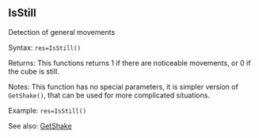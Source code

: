 ## IsStill

Detection of general movements

Syntax: `res=IsStill()`

Returns: This functions returns 1 if there are noticeable movements, or 0 if the cube is still.

Notes: This function has no special parameters, it is simpler version of `GetShake()`, that can be used for more complicated situations.

Example: `res=IsStill()`

See also: [GetShake](/api-native-functions/getshake.md)

